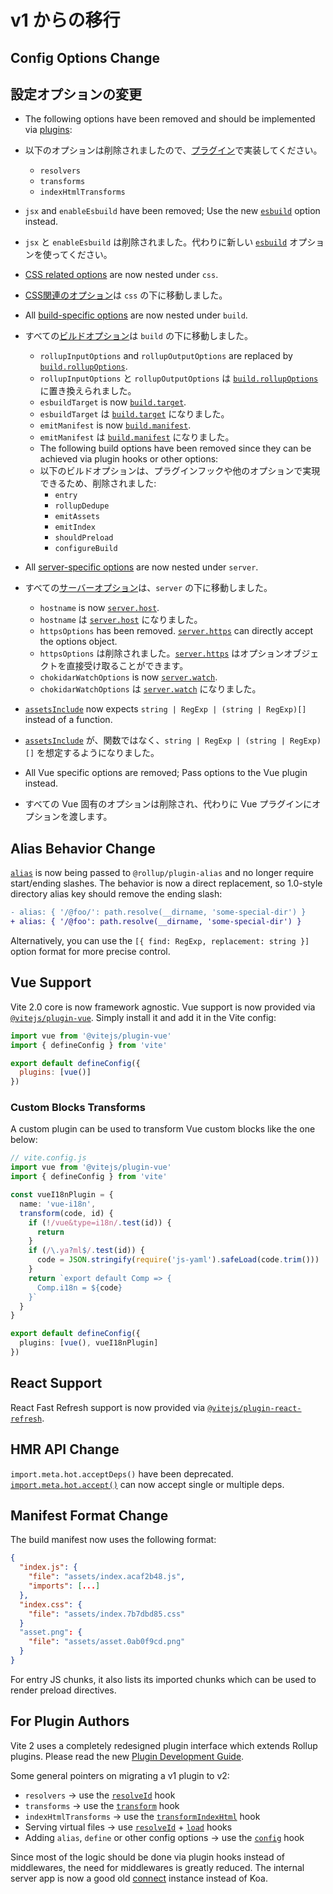 # v1 からの移行

## Config Options Change
## 設定オプションの変更

- The following options have been removed and should be implemented via [plugins](./api-plugin):
- 以下のオプションは削除されましたので、[プラグイン](./api-plugin)で実装してください。

  - `resolvers`
  - `transforms`
  - `indexHtmlTransforms`

- `jsx` and `enableEsbuild` have been removed; Use the new [`esbuild`](/config/#esbuild) option instead.
- `jsx` と `enableEsbuild` は削除されました。代わりに新しい [`esbuild`](/config/#esbuild) オプションを使ってください。

- [CSS related options](/config/#css-modules) are now nested under `css`.
- [CSS関連のオプション](/config/#css-modules)は `css` の下に移動しました。

- All [build-specific options](/config/#build-options) are now nested under `build`.
- すべての[ビルドオプション](/config/#ビルドオプション)は `build` の下に移動しました。

  - `rollupInputOptions` and `rollupOutputOptions` are replaced by [`build.rollupOptions`](/config/#build-rollupoptions).
  - `rollupInputOptions` と `rollupOutputOptions` は [`build.rollupOptions`](/config/#build-rollupoptions) に置き換えられました。
  - `esbuildTarget` is now [`build.target`](/config/#build-target).
  - `esbuildTarget` は [`build.target`](/config/#build-target) になりました。
  - `emitManifest` is now [`build.manifest`](/config/#build-manifest).
  - `emitManifest` は [`build.manifest`](/config/#build-manifest) になりました。
  - The following build options have been removed since they can be achieved via plugin hooks or other options:
  - 以下のビルドオプションは、プラグインフックや他のオプションで実現できるため、削除されました:
    - `entry`
    - `rollupDedupe`
    - `emitAssets`
    - `emitIndex`
    - `shouldPreload`
    - `configureBuild`

- All [server-specific options](/config/#server-options) are now nested under
  `server`.
- すべての[サーバーオプション](/config/#サーバオプション)は、`server` の下に移動しました。

  - `hostname` is now [`server.host`](/config/#server-host).
  - `hostname` は [`server.host`](/config/#server-host) になりました。
  - `httpsOptions` has been removed. [`server.https`](/config/#server-https) can directly accept the options object.
  - `httpsOptions` は削除されました。[`server.https`](/config/#server-https) はオプションオブジェクトを直接受け取ることができます。
  - `chokidarWatchOptions` is now [`server.watch`](/config/#server-watch).
  - `chokidarWatchOptions` は [`server.watch`](/config/#server-watch) になりました。

- [`assetsInclude`](/config/#assetsInclude) now expects `string | RegExp | (string | RegExp)[]` instead of a function.
- [`assetsInclude`](/config/#assetsInclude) が、関数ではなく、`string | RegExp | (string | RegExp)[]` を想定するようになりました。

- All Vue specific options are removed; Pass options to the Vue plugin instead.
- すべての Vue 固有のオプションは削除され、代わりに Vue プラグインにオプションを渡します。

## Alias Behavior Change

[`alias`](/config/#alias) is now being passed to `@rollup/plugin-alias` and no longer require start/ending slashes. The behavior is now a direct replacement, so 1.0-style directory alias key should remove the ending slash:

```diff
- alias: { '/@foo/': path.resolve(__dirname, 'some-special-dir') }
+ alias: { '/@foo': path.resolve(__dirname, 'some-special-dir') }
```

Alternatively, you can use the `[{ find: RegExp, replacement: string }]` option format for more precise control.

## Vue Support

Vite 2.0 core is now framework agnostic. Vue support is now provided via [`@vitejs/plugin-vue`](https://github.com/vitejs/vite/tree/main/packages/plugin-vue). Simply install it and add it in the Vite config:

```js
import vue from '@vitejs/plugin-vue'
import { defineConfig } from 'vite'

export default defineConfig({
  plugins: [vue()]
})
```

### Custom Blocks Transforms

A custom plugin can be used to transform Vue custom blocks like the one below:

```ts
// vite.config.js
import vue from '@vitejs/plugin-vue'
import { defineConfig } from 'vite'

const vueI18nPlugin = {
  name: 'vue-i18n',
  transform(code, id) {
    if (!/vue&type=i18n/.test(id)) {
      return
    }
    if (/\.ya?ml$/.test(id)) {
      code = JSON.stringify(require('js-yaml').safeLoad(code.trim()))
    }
    return `export default Comp => {
      Comp.i18n = ${code}
    }`
  }
}

export default defineConfig({
  plugins: [vue(), vueI18nPlugin]
})
```

## React Support

React Fast Refresh support is now provided via [`@vitejs/plugin-react-refresh`](https://github.com/vitejs/vite/tree/main/packages/plugin-react-refresh).

## HMR API Change

`import.meta.hot.acceptDeps()` have been deprecated. [`import.meta.hot.accept()`](./api-hmr#hot-accept-deps-cb) can now accept single or multiple deps.

## Manifest Format Change

The build manifest now uses the following format:

```json
{
  "index.js": {
    "file": "assets/index.acaf2b48.js",
    "imports": [...]
  },
  "index.css": {
    "file": "assets/index.7b7dbd85.css"
  }
  "asset.png": {
    "file": "assets/asset.0ab0f9cd.png"
  }
}
```

For entry JS chunks, it also lists its imported chunks which can be used to render preload directives.

## For Plugin Authors

Vite 2 uses a completely redesigned plugin interface which extends Rollup plugins. Please read the new [Plugin Development Guide](./api-plugin).

Some general pointers on migrating a v1 plugin to v2:

- `resolvers` -> use the [`resolveId`](https://rollupjs.org/guide/en/#resolveid) hook
- `transforms` -> use the [`transform`](https://rollupjs.org/guide/en/#transform) hook
- `indexHtmlTransforms` -> use the [`transformIndexHtml`](./api-plugin#transformindexhtml) hook
- Serving virtual files -> use [`resolveId`](https://rollupjs.org/guide/en/#resolveid) + [`load`](https://rollupjs.org/guide/en/#load) hooks
- Adding `alias`, `define` or other config options -> use the [`config`](./api-plugin#config) hook

Since most of the logic should be done via plugin hooks instead of middlewares, the need for middlewares is greatly reduced. The internal server app is now a good old [connect](https://github.com/senchalabs/connect) instance instead of Koa.
